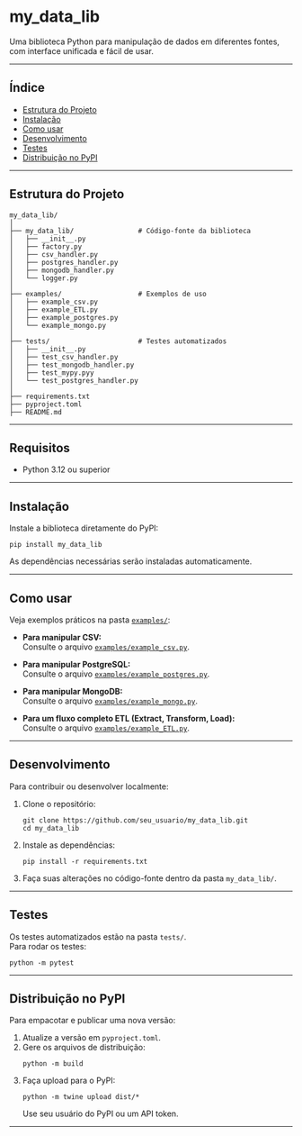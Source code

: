 # my_data_lib

Uma biblioteca Python para manipulação de dados em diferentes fontes, com interface unificada e fácil de usar.

---

## Índice

- [Estrutura do Projeto](#estrutura-do-projeto)
- [Instalação](#instalação)
- [Como usar](#como-usar)
- [Desenvolvimento](#desenvolvimento)
- [Testes](#testes)
- [Distribuição no PyPI](#distribuição-no-pypi)

---

## Estrutura do Projeto

```
my_data_lib/
│
├── my_data_lib/                # Código-fonte da biblioteca
│   ├── __init__.py
│   ├── factory.py
│   ├── csv_handler.py
│   ├── postgres_handler.py
│   ├── mongodb_handler.py
│   └── logger.py
│
├── examples/                   # Exemplos de uso
│   ├── example_csv.py
│   ├── example_ETL.py
│   ├── example_postgres.py
│   └── example_mongo.py
│
├── tests/                      # Testes automatizados
│   ├── __init__.py
│   ├── test_csv_handler.py
│   ├── test_mongodb_handler.py
│   ├── test_mypy.pyy
│   └── test_postgres_handler.py
│
├── requirements.txt
├── pyproject.toml
├── README.md
```

---

## Requisitos

- Python 3.12 ou superior

---

## Instalação

Instale a biblioteca diretamente do PyPI:

```
pip install my_data_lib
```

As dependências necessárias serão instaladas automaticamente.

---

## Como usar

Veja exemplos práticos na pasta [`examples/`](examples/):

- **Para manipular CSV:**  
  Consulte o arquivo [`examples/example_csv.py`](examples/example_csv.py).

- **Para manipular PostgreSQL:**  
  Consulte o arquivo [`examples/example_postgres.py`](examples/example_postgres.py).

- **Para manipular MongoDB:**  
  Consulte o arquivo [`examples/example_mongo.py`](examples/example_mongo.py).

- **Para um fluxo completo ETL (Extract, Transform, Load):**  
  Consulte o arquivo [`examples/example_ETL.py`](examples/example_ETL.py).

---

## Desenvolvimento

Para contribuir ou desenvolver localmente:

1. Clone o repositório:
    ```
    git clone https://github.com/seu_usuario/my_data_lib.git
    cd my_data_lib
    ```
2. Instale as dependências:
    ```
    pip install -r requirements.txt
    ```
3. Faça suas alterações no código-fonte dentro da pasta `my_data_lib/`.

---

## Testes

Os testes automatizados estão na pasta `tests/`.  
Para rodar os testes:

```
python -m pytest
```

---

## Distribuição no PyPI

Para empacotar e publicar uma nova versão:

1. Atualize a versão em `pyproject.toml`.
2. Gere os arquivos de distribuição:
    ```
    python -m build
    ```
3. Faça upload para o PyPI:
    ```
    python -m twine upload dist/*
    ```
   Use seu usuário do PyPI ou um API token.

---
